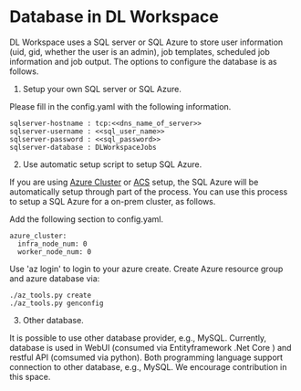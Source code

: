 # Database in DL Workspace

DL Workspace uses a SQL server or SQL Azure to store user information (uid, gid, whether the user is an admin), job templates, scheduled job information and job output. The options to configure the database is as follows. 

1. Setup your own SQL server or SQL Azure. 

Please fill in the config.yaml with the following information. 

```
sqlserver-hostname : tcp:<<dns_name_of_server>>
sqlserver-username : <<sql_user_name>>
sqlserver-password : <<sql_password>>
sqlserver-database : DLWorkspaceJobs
```

2. Use automatic setup script to setup SQL Azure. 

If you are using [Azure Cluster](../Azure/Readme.md) or [ACS](../ACS/Readme.md) setup, the SQL Azure will be automatically setup through part of the process. You can use this process to setup a SQL Azure for a on-prem cluster, as follows. 

Add the following section to config.yaml. 

```
azure_cluster:
  infra_node_num: 0
  worker_node_num: 0
```

Use 'az login' to login to your azure create. Create Azure resource group and azure database via:

```
./az_tools.py create
./az_tools.py genconfig 
```

3. Other database. 

It is possible to use other database provider, e.g., MySQL. Currently, database is used in WebUI (consumed via Entityframework .Net Core ) and restful API (comsumed via python). Both programming language support connection to other database, e.g., MySQL. We encourage contribution in this space. 





